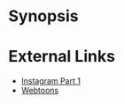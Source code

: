 # Synopsis


# External Links
* [Instagram Part 1](https://www.instagram.com/p/CCb85RHDEhd/)
* [Webtoons]()